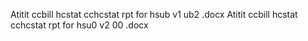 Atitit ccbill hcstat cchcstat  rpt for hsub v1 ub2 .docx
Atitit ccbill hcstat cchcstat  rpt for hsu0 v2 00 .docx



